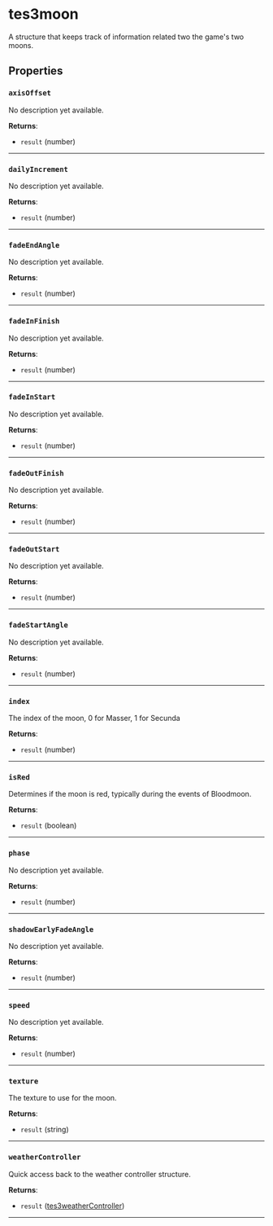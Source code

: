# tes3moon

A structure that keeps track of information related two the game's two moons.

## Properties

### `axisOffset`

No description yet available.

**Returns**:

* `result` (number)

***

### `dailyIncrement`

No description yet available.

**Returns**:

* `result` (number)

***

### `fadeEndAngle`

No description yet available.

**Returns**:

* `result` (number)

***

### `fadeInFinish`

No description yet available.

**Returns**:

* `result` (number)

***

### `fadeInStart`

No description yet available.

**Returns**:

* `result` (number)

***

### `fadeOutFinish`

No description yet available.

**Returns**:

* `result` (number)

***

### `fadeOutStart`

No description yet available.

**Returns**:

* `result` (number)

***

### `fadeStartAngle`

No description yet available.

**Returns**:

* `result` (number)

***

### `index`

The index of the moon, 0 for Masser, 1 for Secunda

**Returns**:

* `result` (number)

***

### `isRed`

Determines if the moon is red, typically during the events of Bloodmoon.

**Returns**:

* `result` (boolean)

***

### `phase`

No description yet available.

**Returns**:

* `result` (number)

***

### `shadowEarlyFadeAngle`

No description yet available.

**Returns**:

* `result` (number)

***

### `speed`

No description yet available.

**Returns**:

* `result` (number)

***

### `texture`

The texture to use for the moon.

**Returns**:

* `result` (string)

***

### `weatherController`

Quick access back to the weather controller structure.

**Returns**:

* `result` ([tes3weatherController](../../types/tes3weatherController))

***

